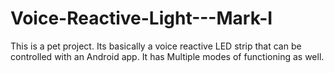 # Voice-Reactive-Light---Mark-I
This is a pet project. Its basically a voice reactive LED strip that can be controlled with an Android app. It has Multiple modes of functioning as well.
